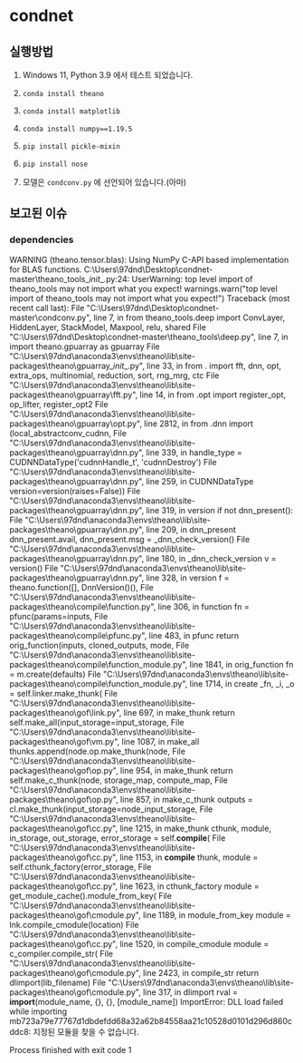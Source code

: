 # condnet

## 실행방법    
1. Windows 11, Python 3.9 에서 테스트 되었습니다.    
2.     conda install theano     
3.     conda install matplotlib    
4.     conda install numpy==1.19.5    
5.     pip install pickle-mixin    
6.     pip install nose    
10. 모델은 `condconv.py` 에 선언되어 있습니다.(아마)     
    
    

## 보고된 이슈    
    
### dependencies
WARNING (theano.tensor.blas): Using NumPy C-API based implementation for BLAS functions.
C:\Users\97dnd\Desktop\condnet-master\theano_tools\__init__.py:24: UserWarning: top level import of theano_tools may not import what you expect!
  warnings.warn("top level import of theano_tools may not import what you expect!")
Traceback (most recent call last):
  File "C:\Users\97dnd\Desktop\condnet-master\condconv.py", line 7, in <module>
    from theano_tools.deep import ConvLayer, HiddenLayer, StackModel, Maxpool, relu, shared
  File "C:\Users\97dnd\Desktop\condnet-master\theano_tools\deep.py", line 7, in <module>
    import theano.gpuarray as gpuarray
  File "C:\Users\97dnd\anaconda3\envs\theano\lib\site-packages\theano\gpuarray\__init__.py", line 33, in <module>
    from . import fft, dnn, opt, extra_ops, multinomial, reduction, sort, rng_mrg, ctc
  File "C:\Users\97dnd\anaconda3\envs\theano\lib\site-packages\theano\gpuarray\fft.py", line 14, in <module>
    from .opt import register_opt, op_lifter, register_opt2
  File "C:\Users\97dnd\anaconda3\envs\theano\lib\site-packages\theano\gpuarray\opt.py", line 2812, in <module>
    from .dnn import (local_abstractconv_cudnn,
  File "C:\Users\97dnd\anaconda3\envs\theano\lib\site-packages\theano\gpuarray\dnn.py", line 339, in <module>
    handle_type = CUDNNDataType('cudnnHandle_t', 'cudnnDestroy')
  File "C:\Users\97dnd\anaconda3\envs\theano\lib\site-packages\theano\gpuarray\dnn.py", line 259, in CUDNNDataType
    version=version(raises=False))
  File "C:\Users\97dnd\anaconda3\envs\theano\lib\site-packages\theano\gpuarray\dnn.py", line 319, in version
    if not dnn_present():
  File "C:\Users\97dnd\anaconda3\envs\theano\lib\site-packages\theano\gpuarray\dnn.py", line 209, in dnn_present
    dnn_present.avail, dnn_present.msg = _dnn_check_version()
  File "C:\Users\97dnd\anaconda3\envs\theano\lib\site-packages\theano\gpuarray\dnn.py", line 180, in _dnn_check_version
    v = version()
  File "C:\Users\97dnd\anaconda3\envs\theano\lib\site-packages\theano\gpuarray\dnn.py", line 328, in version
    f = theano.function([], DnnVersion()(),
  File "C:\Users\97dnd\anaconda3\envs\theano\lib\site-packages\theano\compile\function.py", line 306, in function
    fn = pfunc(params=inputs,
  File "C:\Users\97dnd\anaconda3\envs\theano\lib\site-packages\theano\compile\pfunc.py", line 483, in pfunc
    return orig_function(inputs, cloned_outputs, mode,
  File "C:\Users\97dnd\anaconda3\envs\theano\lib\site-packages\theano\compile\function_module.py", line 1841, in orig_function
    fn = m.create(defaults)
  File "C:\Users\97dnd\anaconda3\envs\theano\lib\site-packages\theano\compile\function_module.py", line 1714, in create
    _fn, _i, _o = self.linker.make_thunk(
  File "C:\Users\97dnd\anaconda3\envs\theano\lib\site-packages\theano\gof\link.py", line 697, in make_thunk
    return self.make_all(input_storage=input_storage,
  File "C:\Users\97dnd\anaconda3\envs\theano\lib\site-packages\theano\gof\vm.py", line 1087, in make_all
    thunks.append(node.op.make_thunk(node,
  File "C:\Users\97dnd\anaconda3\envs\theano\lib\site-packages\theano\gof\op.py", line 954, in make_thunk
    return self.make_c_thunk(node, storage_map, compute_map,
  File "C:\Users\97dnd\anaconda3\envs\theano\lib\site-packages\theano\gof\op.py", line 857, in make_c_thunk
    outputs = cl.make_thunk(input_storage=node_input_storage,
  File "C:\Users\97dnd\anaconda3\envs\theano\lib\site-packages\theano\gof\cc.py", line 1215, in make_thunk
    cthunk, module, in_storage, out_storage, error_storage = self.__compile__(
  File "C:\Users\97dnd\anaconda3\envs\theano\lib\site-packages\theano\gof\cc.py", line 1153, in __compile__
    thunk, module = self.cthunk_factory(error_storage,
  File "C:\Users\97dnd\anaconda3\envs\theano\lib\site-packages\theano\gof\cc.py", line 1623, in cthunk_factory
    module = get_module_cache().module_from_key(
  File "C:\Users\97dnd\anaconda3\envs\theano\lib\site-packages\theano\gof\cmodule.py", line 1189, in module_from_key
    module = lnk.compile_cmodule(location)
  File "C:\Users\97dnd\anaconda3\envs\theano\lib\site-packages\theano\gof\cc.py", line 1520, in compile_cmodule
    module = c_compiler.compile_str(
  File "C:\Users\97dnd\anaconda3\envs\theano\lib\site-packages\theano\gof\cmodule.py", line 2423, in compile_str
    return dlimport(lib_filename)
  File "C:\Users\97dnd\anaconda3\envs\theano\lib\site-packages\theano\gof\cmodule.py", line 317, in dlimport
    rval = __import__(module_name, {}, {}, [module_name])
ImportError: DLL load failed while importing mb723a79e77767d1dbdefdd68a32a62b84558aa21c10528d0101d296d860cddc8: 지정된 모듈을 찾을 수 없습니다.

Process finished with exit code 1
